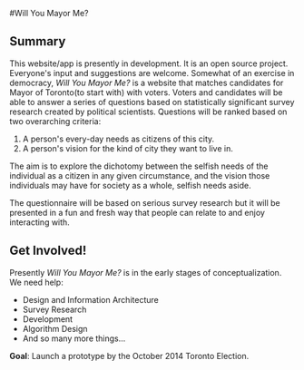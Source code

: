 #Will You Mayor Me? 

## Summary

This website/app is presently in development. It is an open source project. Everyone's input and suggestions are welcome. Somewhat of an exercise in democracy, *Will You Mayor Me?* is a website that matches candidates for Mayor of Toronto(to start with) with voters. Voters and candidates will be able to answer a series of questions based on statistically significant survey research created by political scientists. Questions will be ranked based on two overarching criteria:

1. A person's every-day needs as citizens of this city.  
2. A person's vision for the kind of city they want to live in. 

The aim is to explore the dichotomy between the selfish needs of the individual as a citizen in any given circumstance, and the vision those individuals may have for society as a whole, selfish needs aside. 

The questionnaire will be based on serious survey research but it will be presented in a fun and fresh way that people can relate to and enjoy interacting with. 

## Get Involved! 

Presently *Will You Mayor Me?* is in the early stages of conceptualization. We need help:

* Design and Information Architecture
* Survey Research
* Development
* Algorithm Design
* And so many more things... 

**Goal**: Launch a prototype by the October 2014 Toronto Election. 

